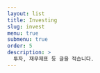 ```yaml
---
layout: list
title: Investing
slug: invest
menu: true
submenu: true
order: 5
description: >
  투자, 재무제표 등 글을 적습니다.
---
```

